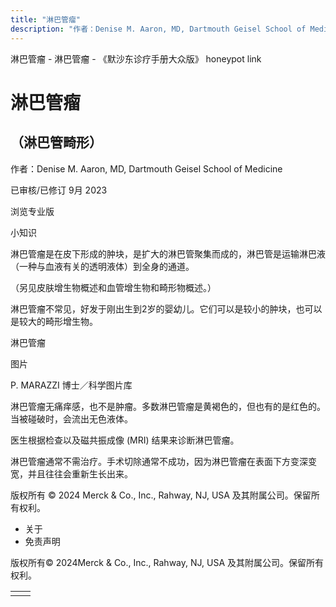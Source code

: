 ```yaml
---
title: "淋巴管瘤"
description: "作者：Denise M. Aaron, MD, Dartmouth Geisel School of Medicine"
---
```


﻿淋巴管瘤 \- 淋巴管瘤 \- 《默沙东诊疗手册大众版》 honeypot link

# 淋巴管瘤

## （淋巴管畸形）

作者：Denise M. Aaron, MD, Dartmouth Geisel School of Medicine

已审核/已修订 9月 2023

浏览专业版

小知识

淋巴管瘤是在皮下形成的肿块，是扩大的淋巴管聚集而成的，淋巴管是运输淋巴液（一种与血液有关的透明液体）到全身的通道。

（另见皮肤增生物概述和血管增生物和畸形物概述。）

淋巴管瘤不常见，好发于刚出生到2岁的婴幼儿。它们可以是较小的肿块，也可以是较大的畸形增生物。

淋巴管瘤



图片

P. MARAZZI 博士／科学图片库

淋巴管瘤无痛痒感，也不是肿瘤。多数淋巴管瘤是黄褐色的，但也有的是红色的。当被碰破时，会流出无色液体。

医生根据检查以及磁共振成像 (MRI) 结果来诊断淋巴管瘤。

淋巴管瘤通常不需治疗。手术切除通常不成功，因为淋巴管瘤在表面下方变深变宽，并且往往会重新生长出来。



版权所有 © 2024
Merck & Co., Inc., Rahway, NJ, USA 及其附属公司。保留所有权利。

- 关于
- 免责声明

版权所有© 2024Merck & Co., Inc., Rahway, NJ, USA 及其附属公司。保留所有权利。

|     |     |
| --- | --- |
|  |  |